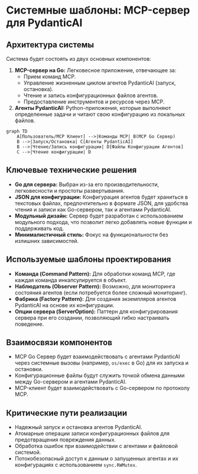 # Системные шаблоны: MCP-сервер для PydanticAI

## Архитектура системы

Система будет состоять из двух основных компонентов:

1.  **MCP-сервер на Go:** Легковесное приложение, отвечающее за:
    *   Прием команд MCP.
    *   Управление жизненным циклом агентов PydanticAI (запуск, остановка).
    *   Чтение и запись конфигурационных файлов агентов.
    *   Предоставление инструментов и ресурсов через MCP.
2.  **Агенты PydanticAI:** Python-приложения, которые выполняют определенные задачи и читают свою конфигурацию из локальных файлов.

```mermaid
graph TD
    A[Пользователь/MCP Клиент] -->|Команды MCP| B(MCP Go Сервер)
    B -->|Запуск/Остановка| C[Агенты PydanticAI]
    B -->|Чтение/Запись конфигурации| D[Файлы Конфигурации Агентов]
    C -->|Чтение конфигурации| D
```

## Ключевые технические решения

*   **Go для сервера:** Выбран из-за его производительности, легковесности и простоты развертывания.
*   **JSON для конфигурации:** Конфигурация агентов будет храниться в текстовых файлах, предпочтительно в формате JSON, для удобства чтения и записи как Go-сервером, так и агентами PydanticAI.
*   **Модульный дизайн:** Сервер будет разработан с использованием модульного подхода, что позволит легко добавлять новые функции и поддерживать код.
*   **Минималистичный стиль:** Фокус на функциональности без излишних зависимостей.

## Используемые шаблоны проектирования

*   **Команда (Command Pattern):** Для обработки команд MCP, где каждая команда инкапсулируется в объект.
*   **Наблюдатель (Observer Pattern):** Возможно, для мониторинга состояния агентов (если потребуется более сложный мониторинг).
*   **Фабрика (Factory Pattern):** Для создания экземпляров агентов PydanticAI на основе их конфигурации.
*   **Опции сервера (ServerOption):** Паттерн для конфигурирования сервера при его создании, позволяющий гибко настраивать поведение.

## Взаимосвязи компонентов

*   MCP Go Сервер будет взаимодействовать с агентами PydanticAI через системные вызовы (например, `os/exec` в Go) для их запуска и остановки.
*   Конфигурационные файлы будут служить точкой обмена данными между Go-сервером и агентами PydanticAI.
*   MCP-клиент будет взаимодействовать с Go-сервером по протоколу MCP.

## Критические пути реализации

*   Надежный запуск и остановка агентов PydanticAI.
*   Атомарные операции записи конфигурационных файлов для предотвращения повреждения данных.
*   Обработка ошибок при взаимодействии с агентами и файловой системой.
*   Потокобезопасный доступ к данным о запущенных агентах и их конфигурациях с использованием `sync.RWMutex`.
</content>
